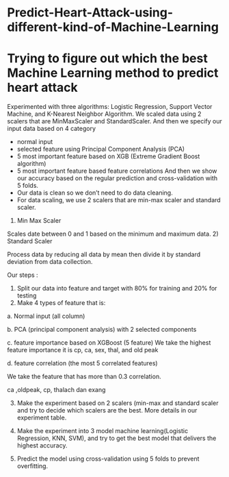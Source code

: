 # Predict-Heart-Attack-using-different-kind-of-Machine-Learning
Trying to figure out which the best Machine Learning method to predict heart attack
==================================================================================
Experimented with three algorithms: Logistic Regression, Support Vector
Machine, and K-Nearest Neighbor Algorithm. We scaled data using 2 scalers that are
MinMaxScaler and StandardScaler. And then we specify our input data based on 4
category
- normal input
- selected feature using Principal Component Analysis (PCA)
- 5 most important feature based on XGB (Extreme Gradient Boost algorithm)
- 5 most important feature based feature correlations
And then we show our accuracy based on the regular prediction and cross-validation
with 5 folds.
- Our data is clean so we don’t need to do data cleaning.
- For data scaling, we use 2 scalers that are min-max scaler and standard scaler.
1) Min Max Scaler

Scales date between 0 and 1 based on the minimum and maximum data.
2) Standard Scaler

Process data by reducing all data by mean then divide it by standard deviation
from data collection.


Our steps :
1. Split our data into feature and target with 80% for training and 20% for testing
2. Make 4 types of feature that is:

a. Normal input (all column)

b. PCA (principal component analysis) with 2 selected components

c. feature importance based on XGBoost (5 feature)
We take the highest feature importance it is cp, ca, sex, thal, and old peak

d. feature correlation (the most 5 correlated features)

We take the feature that has more than 0.3 correlation.

ca ,oldpeak, cp, thalach dan exang

3. Make the experiment based on 2 scalers (min-max and standard scaler and try to
decide which scalers are the best. More details in our experiment table.

4. Make the experiment into 3 model machine learning(Logistic Regression, KNN,
SVM), and try to get the best model that delivers the highest accuracy. 

5. Predict the model using cross-validation using 5 folds to prevent overfitting.


